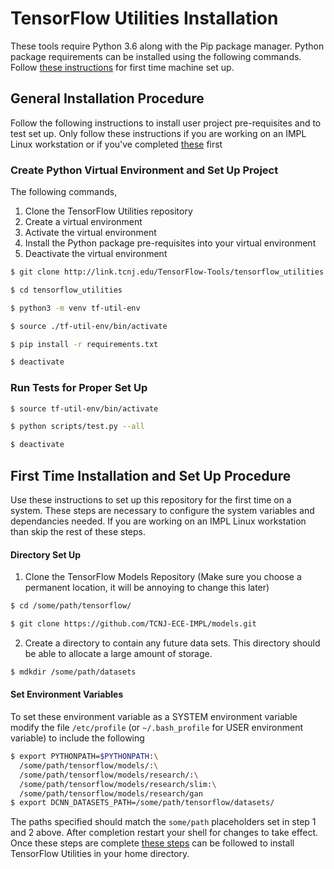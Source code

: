# TensorFlow Utilities Installation

These tools require Python 3.6 along with the Pip package manager. Python package requirements can be installed using the following commands. Follow [these instructions](#first-time-installation-and-set-up-procedure) for first time machine set up.

## General Installation Procedure

Follow the following instructions to install user project pre-requisites and to test set up. Only follow these instructions if you are working on an IMPL Linux workstation or if you've completed [these](#first-time-installation-and-set-up) first

### Create Python Virtual Environment and Set Up Project
The following commands,
  1. Clone the TensorFlow Utilities repository
  2. Create a virtual environment
  3. Activate the virtual environment
  4. Install the Python package pre-requisites into your virtual environment
  5. Deactivate the virtual environment

```bash
$ git clone http://link.tcnj.edu/TensorFlow-Tools/tensorflow_utilities.git

$ cd tensorflow_utilities

$ python3 -m venv tf-util-env

$ source ./tf-util-env/bin/activate

$ pip install -r requirements.txt

$ deactivate
```

### Run Tests for Proper Set Up

```bash
$ source tf-util-env/bin/activate

$ python scripts/test.py --all

$ deactivate
```

## First Time Installation and Set Up Procedure

Use these instructions to set up this repository for the first time on a system. These steps are necessary to configure the system variables and dependancies needed. If you are working on an IMPL Linux workstation than skip the rest of these steps.

#### Directory Set Up
1. Clone the TensorFlow Models Repository
(Make sure you choose a permanent location, it will be annoying to change this later)

```bash
$ cd /some/path/tensorflow/

$ git clone https://github.com/TCNJ-ECE-IMPL/models.git
```

2. Create a directory to contain any future data sets. This directory should be able to allocate a large amount of storage.

```bash
$ mdkdir /some/path/datasets
```

#### Set Environment Variables

To set these environment variable as a SYSTEM environment variable modify the file `/etc/profile` (or `~/.bash_profile` for USER environment variable) to include the following

```bash
$ export PYTHONPATH=$PYTHONPATH:\
  /some/path/tensorflow/models/:\
  /some/path/tensorflow/models/research/:\
  /some/path/tensorflow/models/research/slim:\
  /some/path/tensorflow/models/research/gan
$ export DCNN_DATASETS_PATH=/some/path/tensorflow/datasets/
```

The paths specified should match the `some/path` placeholders set in step 1 and 2 above. After completion restart your shell for changes to take effect. Once these steps are complete [these steps](#general-installation-and-set-up-procedure) can be followed to install TensorFlow Utilities in your home directory.
